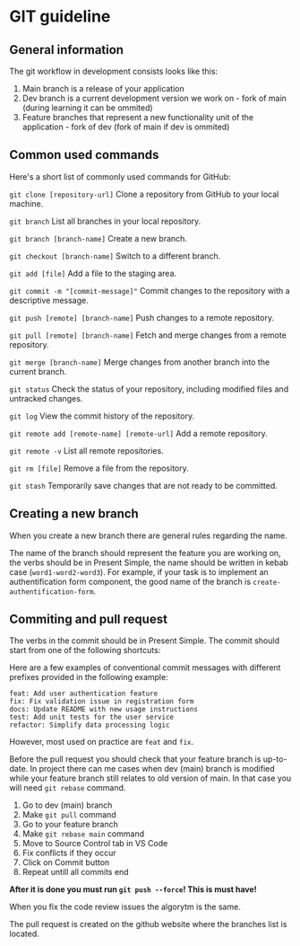 # GIT guideline

## General information

The git workflow in development consists looks like this:

1. Main branch is a release of your application
2. Dev branch is a current development version we work on - fork of main (during learning it can be ommited)
3. Feature branches that represent a new functionality unit of the application - fork of dev (fork of main if dev is ommited)

## Common used commands

Here's a short list of commonly used commands for GitHub:

`git clone [repository-url]` Clone a repository from GitHub to your local machine.

`git branch` List all branches in your local repository.

`git branch [branch-name]` Create a new branch.

`git checkout [branch-name]` Switch to a different branch.

`git add [file]` Add a file to the staging area.

`git commit -m "[commit-message]"` Commit changes to the repository with a descriptive message.

`git push [remote] [branch-name]` Push changes to a remote repository.

`git pull [remote] [branch-name]` Fetch and merge changes from a remote repository.

`git merge [branch-name]` Merge changes from another branch into the current branch.

`git status` Check the status of your repository, including modified files and untracked changes.

`git log` View the commit history of the repository.

`git remote add [remote-name] [remote-url]` Add a remote repository.

`git remote -v` List all remote repositories.

`git rm [file]` Remove a file from the repository.

`git stash` Temporarily save changes that are not ready to be committed.

## Creating a new branch

When you create a new branch there are general rules regarding the name.

The name of the branch should represent the feature you are working on, the verbs should be in Present Simple, the name should be written in kebab case (`word1-word2-word3`). For example, if your task is to implement an authentification form component, the good name of the branch is `create-authentification-form`.

## Commiting and pull request

The verbs in the commit should be in Present Simple. The commit should start from one of the following shortcuts:

Here are a few examples of conventional commit messages with different prefixes provided in the following example:

    feat: Add user authentication feature
    fix: Fix validation issue in registration form
    docs: Update README with new usage instructions
    test: Add unit tests for the user service
    refactor: Simplify data processing logic

However, most used on practice are `feat` and `fix`.

Before the pull request you should check that your feature branch is up-to-date. In project there can me cases when dev (main) branch is modified while your feature branch still relates to old version of main. In that case you will need `git rebase` command.

1. Go to dev (main) branch
2. Make `git pull` command
3. Go to your feature branch
4. Make `git rebase main` command
5. Move to Source Control tab in VS Code
6. Fix conflicts if they occur
7. Click on Commit button
8. Repeat untill all commits end

**After it is done you must run `git push --force`! This is must have!**

When you fix the code review issues the algorytm is the same.

The pull request is created on the github website where the branches list is located.

